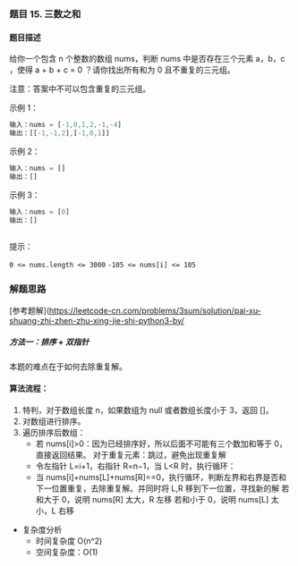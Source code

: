 ### 题目 15. 三数之和
#### 题目描述
给你一个包含 n 个整数的数组 nums，判断 nums 中是否存在三个元素 a，b，c ，使得 a + b + c = 0 ？请你找出所有和为 0 且不重复的三元组。

注意：答案中不可以包含重复的三元组。

示例 1：

```js
输入：nums = [-1,0,1,2,-1,-4]
输出：[[-1,-1,2],[-1,0,1]]
```
示例 2：

```js
输入：nums = []
输出：[]
```
示例 3：

```js
输入：nums = [0]
输出：[]
 
```

提示：

`0 <= nums.length <= 3000`
`-105 <= nums[i] <= 105`

### 解题思路
[参考题解](https://leetcode-cn.com/problems/3sum/solution/pai-xu-shuang-zhi-zhen-zhu-xing-jie-shi-python3-by/
##### 方法一：排序 + 双指针
本题的难点在于如何去除重复解。

#### 算法流程：
1. 特判，对于数组长度 n，如果数组为 null 或者数组长度小于 3，返回 []。
2. 对数组进行排序。
3. 遍历排序后数组：
   - 若 nums[i]>0：因为已经排序好，所以后面不可能有三个数加和等于 0，直接返回结果。
对于重复元素：跳过，避免出现重复解
   - 令左指针 L=i+1，右指针 R=n−1，当 L<R 时，执行循环：
   - 当 nums[i]+nums[L]+nums[R]==0，执行循环，判断左界和右界是否和下一位置重复，去除重复解。并同时将 L,R 移到下一位置，寻找新的解
若和大于 0，说明 nums[R] 太大，R 左移
若和小于 0，说明 nums[L] 太小，L 右移
- 复杂度分析
  - 时间复杂度 O(n^2)
  - 空间复杂度：O(1)
